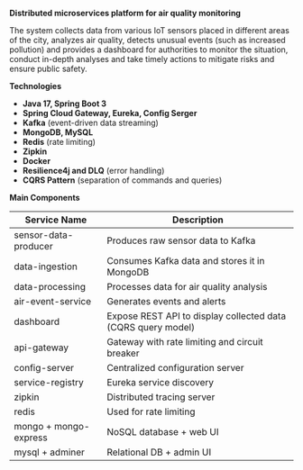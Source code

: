 **Distributed microservices platform for air quality monitoring**

The system collects data from various IoT sensors placed in different areas of the city, analyzes air quality, detects unusual events (such as increased pollution) and provides a dashboard for authorities to monitor the situation, conduct in-depth analyses and take timely actions to mitigate risks and ensure public safety.

**Technologies**
- **Java 17, Spring Boot 3**
- **Spring Cloud Gateway, Eureka, Config Serger**
- **Kafka** (event-driven data streaming)
- **MongoDB, MySQL**
- **Redis** (rate limiting)
- **Zipkin**
- **Docker**
- **Resilience4j and DLQ** (error handling)
- **CQRS Pattern** (separation of commands and queries)

**Main Components**

| Service Name            | Description                                                      |
|-------------------------|------------------------------------------------------------------|
| sensor-data-producer    | Produces raw sensor data to Kafka                                |
| data-ingestion          | Consumes Kafka data and stores it in MongoDB                     |
| data-processing         | Processes data for air quality analysis                          |
| air-event-service       | Generates events and alerts                                      |  
| dashboard               | Expose REST API to display collected data (CQRS query model)     |
| api-gateway             | Gateway with rate limiting and circuit breaker                   |
| config-server           | Centralized configuration server                                 |
| service-registry        | Eureka service discovery                                         |
| zipkin                  | Distributed tracing server                                       |
| redis                   | Used for rate limiting                                           |
| mongo + mongo-express   | NoSQL database + web UI                                          |
| mysql + adminer         | Relational DB + admin UI                                         |

